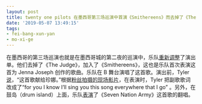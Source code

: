```yaml
---
layout: post
title: twenty one pilots 在墨西哥第三场巡演中首演《Smithereens》而去掉了《The Judge》
date: '2019-05-07 13:49:15'
tags:
- fei-bang-xun-yan
- mo-xi-ge
---
```


在墨西哥的第三场巡演也就是在墨西哥城的第二夜的巡演中，乐队[重新调整](https://twitter.com/top__today/status/1124902107902087169)了演出单。他们去掉了《The Judge》，加入了《Smithereens》，这也是乐队首次表演这首为 Jenna Joseph 创作的歌曲。乐队在 B 舞台演唱了这首歌。演出前，Tyler [说](https://twitter.com/DiscordClique/status/1124861809029206017)，“这首歌献给珍娜。”根据[粉丝拍摄的现场影片](https://twitter.com/banditourlive/status/1124894949403574272)，在表演时，Tyler 把副歌歌词改成了“for you I know I’ll sing you this song everywhere that I go” 。另外，在鼓岛（drum island）上面，乐队[表演](https://twitter.com/DiscordClique/status/1124901331364347904)了《Seven Nation Army》这首歌的翻唱。

